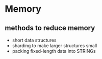 # Memory

## methods to reduce memory
- short data structures
- sharding to make larger structures small
- packing fixed-length data into STRINGs
